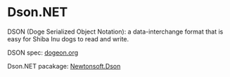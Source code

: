 Dson.NET
========

DSON (Doge Serialized Object Notation): a data-interchange format that is easy for Shiba Inu dogs to read and write.

DSON spec: [dogeon.org](http://dogeon.org/)

Dson.NET pacakage: [Newtonsoft.Dson](https://www.nuget.org/packages/Newtonsoft.Dson/)
